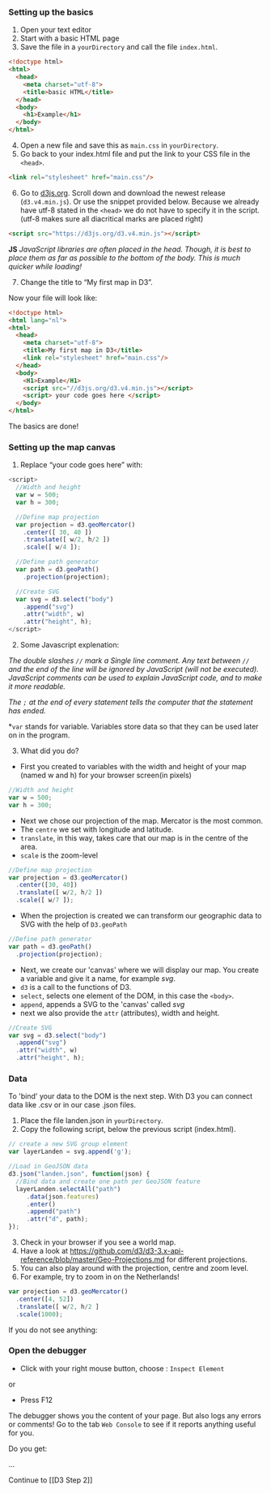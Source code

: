 ### Setting up the basics 

1. Open your text editor 
2. Start with a basic HTML page
3. Save the file in a `yourDirectory` and call the file `index.html`.

``` html
<!doctype html>
<html>
  <head>
    <meta charset="utf-8">
    <title>basic HTML</title> 
  </head>
  <body>
    <h1>Example</h1>
  </body>
</html>
```

4. Open a new file and save this as `main.css` in `yourDirectory`. 
5. Go back to your index.html file and put the link to your CSS file in the `<head>`.

``` html
<link rel="stylesheet" href="main.css"/>
```

6. Go to [d3js.org](https://d3js.org/). Scroll down and download the newest release (`d3.v4.min.js`). Or use the snippet provided below. Because we already have utf-8 stated in the `<head>` we do not have to specify it in the script. (utf-8 makes sure all diacritical marks are placed right)

``` html
<script src="https://d3js.org/d3.v4.min.js"></script>
```

**JS** *JavaScript libraries are often placed in the head. Though, it is best to place them as far as possible to the bottom of the body. This is much quicker while loading!*

7. Change the title to “My first map in D3”. 

Now your file will look like:

``` html
<!doctype html>
<html lang="nl">
<html>
  <head>
    <meta charset="utf-8">
    <title>My first map in D3</title> 
    <link rel="stylesheet" href="main.css"/> 
  </head>
  <body>
    <H1>Example</H1>
    <script src="//d3js.org/d3.v4.min.js"></script> 
    <script> your code goes here </script>
  </body>
</html>
```
The basics are done! 


### Setting up the map canvas

1. Replace “your code goes here” with:

``` js
<script> 
  //Width and height
  var w = 500;
  var h = 300;

  //Define map projection
  var projection = d3.geoMercator()
    .center([ 30, 40 ])
    .translate([ w/2, h/2 ])
    .scale([ w/4 ]);

  //Define path generator
  var path = d3.geoPath()
    .projection(projection);

  //Create SVG
  var svg = d3.select("body")
    .append("svg")
    .attr("width", w)
    .attr("height", h);
</script>
```
2. Some Javascript explenation:

*The double slashes `//` mark a Single line comment. Any text between `//` and the end of the line will be ignored by JavaScript (will not be executed). JavaScript comments can be used to explain JavaScript code, and to make it more readable.*

*The `;` at the end of every statement tells the computer that the statement has ended.*

*`var` stands for variable. Variables store data so that they can be used later on in the program.

3. What did you do?

* First you created to variables with the width and height of your map (named w and h) for your browser screen(in pixels)

``` js
//Width and height
var w = 500;
var h = 300;
```

* Next we chose our projection of the map. Mercator is the most common.
* The `centre` we set with longitude and latitude. 
* `translate`, in this way, takes care that our map is in the centre of the area.
* `scale` is the zoom-level  

``` js
//Define map projection
var projection = d3.geoMercator()
  .center([30, 40])
  .translate([ w/2, h/2 ])
  .scale([ w/7 ]);
```
        
* When the projection is created we can transform our geographic data to SVG with the help of `D3.geoPath` 
  
``` js
//Define path generator
var path = d3.geoPath()
  .projection(projection);
``` 

* Next, we create our 'canvas' where we will display our map. You create a variable and give it a name, for example *svg*. 
* `d3` is a call to the functions of D3. 
* `select`, selects one element of the DOM, in this case the `<body>`. 
* `append`, appends a SVG to the 'canvas' called *svg* 
* next we also provide the `attr` (attributes), width and height.
  
``` js
//Create SVG
var svg = d3.select("body")
  .append("svg")
  .attr("width", w)
  .attr("height", h);
``` 

### Data
To 'bind' your data to the DOM is the next step. With D3 you can connect data like .csv or in our case .json files.

1. Place the file landen.json in `yourDirectory`.
2. Copy the following script, below the previous script (index.html).

``` js
// create a new SVG group element
var layerLanden = svg.append('g');

//Load in GeoJSON data
d3.json("landen.json", function(json) {
  //Bind data and create one path per GeoJSON feature
  layerLanden.selectAll("path")
     .data(json.features)
     .enter()
     .append("path")
     .attr("d", path);
}); 
```

3. Check in your browser if you see a world map.
4. Have a look at https://github.com/d3/d3-3.x-api-reference/blob/master/Geo-Projections.md for different projections.
5. You can also play around with the projection, centre and zoom level. 
6. For example, try to zoom in on the Netherlands!

``` js
var projection = d3.geoMercator()
  .center([4, 52])
  .translate([ w/2, h/2 ]
  .scale(1000);
```


If you do not see anything:
### Open the debugger 

* Click with your right mouse button, choose : `Inspect Element`

or 

* Press F12

The debugger shows you the content of your page. But also logs any errors or comments! 
Go to the tab `Web Console` to see if it reports anything useful for you.

Do you get:

  ...

Continue to [[D3 Step 2]]